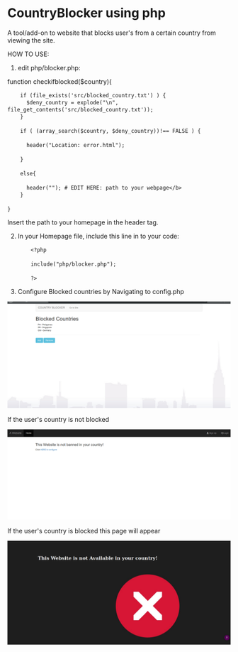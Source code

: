 # CountryBlocker using php
A tool/add-on to website that blocks user's from a certain country from viewing the site. 

HOW TO USE:

1. edit php/blocker.php:

function checkifblocked($country){

        if (file_exists('src/blocked_country.txt') ) {
          $deny_country = explode("\n", file_get_contents('src/blocked_country.txt'));
        }
        
        if ( (array_search($country, $deny_country))!== FALSE ) {
        
          header("Location: error.html"); 

        }

        else{

          header(""); # EDIT HERE: path to your webpage</b>
        }

    }
 
 
 Insert the path to your homepage in the header tag.
 
 2. In your Homepage file, include this line in to your code:
            
            <?php  
      
            include("php/blocker.php");
      
            ?>
 
 3. Configure Blocked countries by Navigating to config.php
               

![alt text](img/screenshot.png)





If the user's country is not blocked

 ![alt text](img/screenshot2.png)


If the user's country is blocked this page will appear

 ![alt text](img/screenshot3.png)
